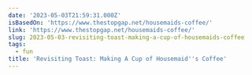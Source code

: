 ```yaml
---
date: '2023-05-03T21:59:31.000Z'
isBasedOn: 'https://www.thestopgap.net/housemaids-coffee/'
link: 'https://www.thestopgap.net/housemaids-coffee/'
slug: 2023-05-03-revisiting-toast-making-a-cup-of-housemaids-coffee
tags:
  - fun
title: 'Revisiting Toast: Making A Cup of Housemaid''s Coffee'
---
```


